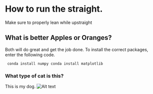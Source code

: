 # How to run the straight.
Make sure to properly lean while upstraight

## What is better Apples or Oranges?
Both will do great and get the job done. 
To install the correct packages, enter 
the following code.

<code> conda install numpy
conda install matplotlib
</code>

### What type of cat is this?
This is my dog.
![Alt text]("C:\CS_325hw\huskyphoto.jpg")
